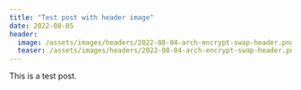 ```yaml
---
title: "Test post with header image"
date: 2022-08-05
header:
  image: /assets/images/headers/2022-08-04-arch-encrypt-swap-header.png
  teaser: /assets/images/headers/2022-08-04-arch-encrypt-swap-header.png
---
```


This is a test post.
